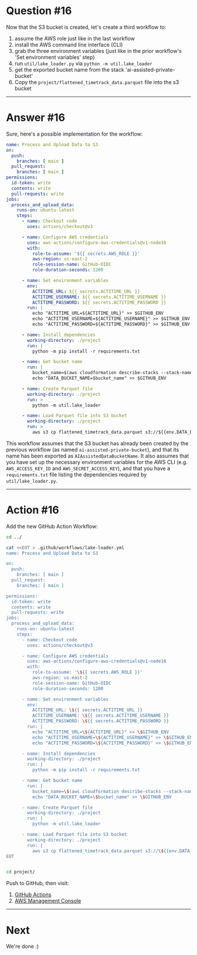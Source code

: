 # Question #16

 Now that the S3 bucket is created, let's create a third workflow to:

1. assume the AWS role just like in the last workflow
2. install the AWS command line interface (CLI)
3. grab the three environment variables (just like in the prior workflow's 'Set environment variables' step)
4. run `util/lake_loader.py` via `python -m util.lake_loader`
5. get the exported bucket name from the stack 'ai-assisted-private-bucket'
6. Copy the `project/flattened_timetrack_data.parquet` file into the s3 bucket


---

# Answer #16

Sure, here's a possible implementation for the workflow:


```yaml
name: Process and Upload Data to S3
on:
  push:
    branches: [ main ]
  pull_request:
    branches: [ main ]
permissions:
  id-token: write
  contents: write
  pull-requests: write
jobs:
  process_and_upload_data:
    runs-on: ubuntu-latest
    steps:
      - name: Checkout code
        uses: actions/checkout@v3

      - name: Configure AWS credentials
        uses: aws-actions/configure-aws-credentials@v1-node16
        with:
          role-to-assume: '${{ secrets.AWS_ROLE }}'
          aws-region: us-east-2
          role-session-name: GitHub-OIDC
          role-duration-seconds: 1200

      - name: Set environment variables
        env:
          ACTITIME_URL: ${{ secrets.ACTITIME_URL }}
          ACTITIME_USERNAME: ${{ secrets.ACTITIME_USERNAME }}
          ACTITIME_PASSWORD: ${{ secrets.ACTITIME_PASSWORD }}
        run: |
          echo "ACTITIME_URL=${ACTITIME_URL}" >> $GITHUB_ENV
          echo "ACTITIME_USERNAME=${ACTITIME_USERNAME}" >> $GITHUB_ENV
          echo "ACTITIME_PASSWORD=${ACTITIME_PASSWORD}" >> $GITHUB_ENV

      - name: Install dependencies
        working-directory: ./project
        run: |
          python -m pip install -r requirements.txt

      - name: Get bucket name
        run: |
          bucket_name=$(aws cloudformation describe-stacks --stack-name ai-assisted-private-bucket --query "Stacks[0].Outputs[?OutputKey=='BucketName'].OutputValue" --output text --region=us-east-2)
          echo "DATA_BUCKET_NAME=$bucket_name" >> $GITHUB_ENV

      - name: Create Parquet file
        working-directory: ./project
        run: >
          python -m util.lake_loader

      - name: Load Parquet file into S3 bucket
        working-directory: ./project
        run: >
          aws s3 cp flattened_timetrack_data.parquet s3://${{env.DATA_BUCKET_NAME}}/flattened_timetrack_data.parquet

```

This workflow assumes that the S3 bucket has already been created by the previous workflow (as named `ai-assisted-private-bucket`), and that its name has been exported as `AIAssistedDataBucketName`. It also assumes that you have set up the necessary environment variables for the AWS CLI (e.g. `AWS_ACCESS_KEY_ID` and `AWS_SECRET_ACCESS_KEY`), and that you have a `requirements.txt` file listing the dependencies required by `util/lake_loader.py`.


---

# Action #16

Add the new GitHub Action Workflow:

```bash
cd ../

cat <<EOT > .github/workflows/lake-loader.yml
name: Process and Upload Data to S3

on:
  push:
    branches: [ main ]
  pull_request:
    branches: [ main ]

permissions:
  id-token: write
  contents: write
  pull-requests: write
jobs:
  process_and_upload_data:
    runs-on: ubuntu-latest
    steps:
      - name: Checkout code
        uses: actions/checkout@v3

      - name: Configure AWS credentials
        uses: aws-actions/configure-aws-credentials@v1-node16
        with:
          role-to-assume: '\${{ secrets.AWS_ROLE }}'
          aws-region: us-east-2
          role-session-name: GitHub-OIDC
          role-duration-seconds: 1200

      - name: Set environment variables
        env:
          ACTITIME_URL: \${{ secrets.ACTITIME_URL }}
          ACTITIME_USERNAME: \${{ secrets.ACTITIME_USERNAME }}
          ACTITIME_PASSWORD: \${{ secrets.ACTITIME_PASSWORD }}
        run: |
          echo "ACTITIME_URL=\${ACTITIME_URL}" >> \$GITHUB_ENV
          echo "ACTITIME_USERNAME=\${ACTITIME_USERNAME}" >> \$GITHUB_ENV
          echo "ACTITIME_PASSWORD=\${ACTITIME_PASSWORD}" >> \$GITHUB_ENV

      - name: Install dependencies
        working-directory: ./project
        run: |
          python -m pip install -r requirements.txt

      - name: Get bucket name
        run: |
          bucket_name=\$(aws cloudformation describe-stacks --stack-name ai-assisted-private-bucket --query "Stacks[0].Outputs[?OutputKey=='BucketName'].OutputValue" --output text --region=us-east-2)
          echo "DATA_BUCKET_NAME=\$bucket_name" >> \$GITHUB_ENV

      - name: Create Parquet file
        working-directory: ./project
        run: |
          python -m util.lake_loader

      - name: Load Parquet file into S3 bucket
        working-directory: ./project
        run: |
          aws s3 cp flattened_timetrack_data.parquet s3://\${{env.DATA_BUCKET_NAME}}/flattened_timetrack_data.parquet
EOT


cd project/
```

Push to GitHub, then visit:

1. [GitHub Actions](https://github.com/mattcvincent/ai-assisted/actions/)
2. [AWS Management Console](https://us-east-2.console.aws.amazon.com/s3/buckets?region=us-east-2)

---

# Next

We're done :)